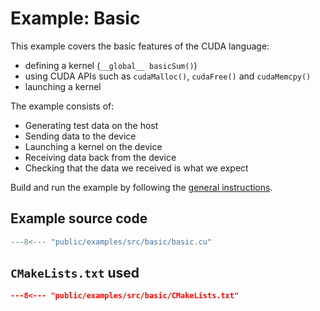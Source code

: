 # Example: Basic

This example covers the basic features of the CUDA language:

- defining a kernel (`__global__ basicSum()`)
- using CUDA APIs such as `cudaMalloc()`, `cudaFree()` and `cudaMemcpy()`
- launching a kernel

The example consists of:

- Generating test data on the host
- Sending data to the device
- Launching a kernel on the device
- Receiving data back from the device
- Checking that the data we received is what we expect

Build and run the example by following the [general instructions](./README.md).

## Example source code

```cpp
---8<--- "public/examples/src/basic/basic.cu"
```

## `CMakeLists.txt` used

```cmake
---8<--- "public/examples/src/basic/CMakeLists.txt"
```
